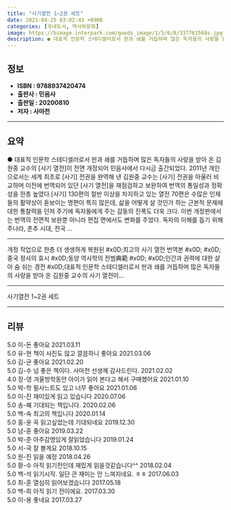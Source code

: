 ```yaml
---
title: "사기열전 1~2권 세트"
date: 2021-04-25 03:02:43 +0900
categories: [국내도서, 역사와문화]
image: https://bimage.interpark.com/goods_image/1/5/6/8/337761568s.jpg
description: ● 대표적 인문학 스테디셀러로서 판과 쇄를 거듭하며 많은 독자들의 사랑을 받아 온 김원중 교수의 [사기 열전]이 전면 개정되어 민음사에서 다시금 출간되었다. 2011년 개인으로서는 세계 최초로 [사기] 전권을 완역해 낸 김원중 교수는 [사기] 전권을 아울러 비교하며 이전에 번역되어 있
---
```


## **정보**

- **ISBN : 9788937420474**
- **출판사 : 민음사**
- **출판일 : 20200810**
- **저자 : 사마천**

------



## **요약**

●  대표적 인문학 스테디셀러로서 판과 쇄를 거듭하며 많은 독자들의 사랑을 받아 온 김원중 교수의 [사기 열전]이 전면 개정되어 민음사에서 다시금 출간되었다. 2011년 개인으로서는 세계 최초로 [사기] 전권을 완역해 낸 김원중 교수는 [사기] 전권을 아울러 비교하며 이전에 번역되어 있던 [사기 열전]을 재점검하고 보완하여 번역의 통일성과 정확성을 한층 높였다.[사기] 130편의 절반 이상을 차지하고 있는 열전 70편은 수많은 인재들의 활약상이 돋보이는 명편이 특히 많은데, 삶을 어떻게 살 것인가 하는 근본적 문제에 대한 통찰력을 던져 주기에 독자들에게 주는 감동의 진폭도 더욱 크다. 이번 개정판에서는 번역의 전면적 보완뿐 아니라 편집 면에서도 변화를 주었다. 독자의 이해를 돕기 위해 주나라, 춘추 시대, 전국 ...

------

개정 작업으로 한층 더 생생하게 복원된 #x0D;최고의 사기 열전 번역본 #x0D; #x0D;중국 정사의 효시 #x0D;동양 역사학의 전범典範 #x0D; #x0D;인간과 권력에 대한 살아 숨 쉬는 경전 #x0D;대표적 인문학 스테디셀러로서 판과 쇄를 거듭하며 많은 독자들의 사랑을 받아 온 김원중 교수의 사기 열전이... 

------


사기열전 1~2권 세트 

------


## **리뷰** 

5.0 이-돈 좋아요 2021.03.11 <br/>5.0 유-현 책이 사진도 많고 깔끔하니 좋아요 2021.03.06 <br/>5.0 김-균 좋아요 2021.02.20 <br/>5.0 김-수 넘 좋은 책이다. 사마천 선생께 감사드린다. 2021.02.02 <br/>4.0 장-영 겨울방학동안 아이가 읽어 본다고 해서 구매했어요
 2021.01.10 <br/>5.0 박-학 필사느트도 있고 너무 좋아요  2021.01.06 <br/>5.0 이-진 재미있게 읽고 있습니다 2020.07.06 <br/>5.0 송-혜 기대되는 책입니다. 2020.02.06 <br/>5.0 백-숙 최고의 책입니다 2020.01.14 <br/>5.0 홍-윤 꼭 읽고싶었는데 기대되네요 2019.12.30 <br/>5.0 남-훈 좋아요 2019.03.22 <br/>5.0 박-준 아주감명있게 잘읽었습니다 2019.01.24 <br/>5.0 서-국 잘 볼게요 2018.10.15 <br/>5.0 원-진 읽을 예정 2018.04.26 <br/>5.0 황-수 아직 읽기전인데 재밌게 읽을것같습니다^^ 2018.02.04 <br/>5.0 백-석 읽기시작. 일단 큰 재미는 안 느껴지네요. ㅎㅎ 2017.06.03 <br/>5.0 최-훈 열심히 읽어보겠습니다 2017.05.18 <br/>5.0 백-희 아직 읽기 전이에요. 2017.03.30 <br/>5.0 이-용 좋네요 2017.03.27 <br/>